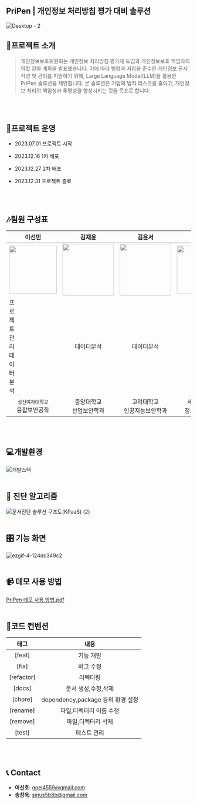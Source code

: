 ## PriPen | 개인정보 처리방침 평가 대비 솔루션

![Desktop - 2](https://github.com/user-attachments/assets/9ab1f707-bc8f-4c34-bddc-b9a7c2bb4e50)
<br/>

## :mag_right:프로젝트 소개
> 개인정보보호위원회는 개인정보 처리방침 평가제 도입과 개인정보보호 책임자의 역할 강화 계획을 발표했습니다. 
이에 따라 법령과 지침을 준수한 개인정보 문서 작성 및 관리를 지원하기 위해, Large Language Model(LLM)을 활용한 PriPen 솔루션을 제안합니다. 
본 솔루션은 기업의 법적 리스크를 줄이고, 개인정보 처리의 책임성과 투명성을 향상시키는 것을 목표로 합니다.
<br/>
<br/>

## :calendar:프로젝트 운영

- 2023.07.01 프로젝트 시작

- 2023.12.16 1차 배포

- 2023.12.27 2차 배포

- 2023.12.31 프로젝트 종료

<br/>
<br/>

## :notes:팀원 구성표 

|이선민|김재윤|김윤서|여신호|송창욱|정민규|
|:---:|:---:|:---:|:---:|:---:|:---:|
|<img src="https://github.com/user-attachments/assets/3c3257f2-166b-4086-9770-5cd71598dcdd" width="130">|<img src="https://github.com/user-attachments/assets/81fd0113-a629-403a-9647-882bfe9616b8" width="140">|<img src="https://github.com/user-attachments/assets/4a926fd3-52e1-4b77-9421-65630367be98" width="140">|<img src="https://github.com/user-attachments/assets/3d555e88-0017-461c-b4a9-3aa8fcb6c7e1" width="130">|<img src="https://github.com/user-attachments/assets/76e517ea-46c2-44a1-8d7c-da166cebb98f" width="140">|<img src="https://github.com/user-attachments/assets/e9ee08d3-08e1-4b45-a3e2-21d98b9c3e6d" width="120">|
|<div style="width:10px;">프로젝트 관리<br/>데이터분석</div>|데이터분석|데이터분석|풀스택<br/>인프라|솔루션 개발|챗봇 개발|
|<font size="2">성신여자대학교</font><br/>융합보안공학|중앙대학교<br/>산업보안학과</font>|고려대학교<br/>인공지능보안학과|세종대학교<br/>정보보안학과|중앙대학교<br/>산업보안학과|<div style="width:200px;">선린인터넷고등학교<br/>정보보호학</div>|
<br/>
<br/>

## :computer:개발환경
![개발스택](https://github.com/user-attachments/assets/a45ec3f7-98ea-43cf-9fdc-06b4dab2bfb2)
<br/>
<br/>

## :mag_right: 진단 알고리즘
![문서진단 솔루션 구조도(KPaaS) (2)](https://github.com/user-attachments/assets/3b516528-1787-4138-95d1-2f9404add3e0)
<br/>
<br/>

## :control_knobs: 기능 화면
![ezgif-4-124dc349c2](https://github.com/user-attachments/assets/6e5f5626-b7e2-4737-80f0-4521a22fb889)
<br/>
<br/>

## :video_camera: 데모 사용 방법
[PriPen 데모 사용 방법.pdf](https://github.com/Gaebugger/GaebuggerPR/files/13365907/Pripen.pdf)
<br/>
<br/>

## :mega:코드 컨벤션
|태그|내용|
|:---:|:---:|
|[feat]|기능 개발|
|[fix]|버그 수정|
|[refactor]|리펙터링|
|[docs]|문서 생성,수정,삭제 |
|[chore]|dependency,package 등의 환경 설정|
|[rename]|파일,디렉터리 이름 수정|
|[remove]|파일,디렉터리 삭제|
|[test]|테스트 관리|
<br/>
<br/>

## :telephone_receiver: Contact
- **여신호**: [goei4559@gmail.com](mailto:goei4559@gmail.com)
- **송창욱**: [sirius5b8b@gmail.com](mailto:sirius5b8b@gmail.com)


